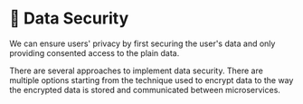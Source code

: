 # 🔏 Data Security

We can ensure users' privacy by first securing the user's data and only providing consented access to the plain data.&#x20;

There are several approaches to implement data security. There are multiple options starting from the technique used to encrypt data to the way the encrypted data is stored and communicated between microservices. &#x20;

